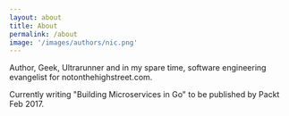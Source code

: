 ```yaml
---
layout: about
title: About
permalink: /about
image: '/images/authors/nic.png'
---
```


Author, Geek, Ultrarunner and in my spare time, software engineering evangelist for notonthehighstreet.com.   

Currently writing "Building Microservices in Go" to be published by Packt Feb 2017.


